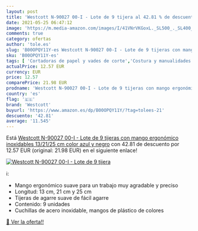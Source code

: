 ```yaml
---
layout: post
title: 'Westcott N-90027 00-I - Lote de 9 tijera al 42.81 % de descuento'
date: 2021-05-25 06:47:12
image: 'https://m.media-amazon.com/images/I/41VNrVKGoxL._SL500_._SL400_.jpg'
comments: true
category: ofertas
author: 'tole.es'
slug: 'B00OPQY11Y-es Westcott N-90027 00-I - Lote de 9 tijeras con mango...'
sku: 'B00OPQY11Y-es'
tags: [ 'Cortadoras de papel y vades de corte','Costura y manualidades','Herramientas de corte para manualidades','Hogar y cocina','Material de oficina','Materiales para manualidades','Oficina y papelería','Tijeras','Tijeras para manualidades','tijeras','westcott', ]
actualPrice: 12.57 EUR
currency: EUR
price: 12.57
comparePrice: 21.98 EUR
prodname: 'Westcott N-90027 00-I - Lote de 9 tijeras con mango ergonómico  inoxidables  13/21/25 cm   color azul y negro'
country: 'es'
flag: '🇪🇸'
brand: 'Westcott'
buyurl: 'https://www.amazon.es/dp/B00OPQY11Y/?tag=tolees-21'
descuento: '42.81'
average: '11.545'
---
```


Está [Westcott N-90027 00-I - Lote de 9 tijeras con mango ergonómico  inoxidables  13/21/25 cm   color azul y negro](https://www.amazon.es/dp/B00OPQY11Y/?tag=tolees-21) con 42.81 de descuento por 12.57 EUR (original: 21.98 EUR) en el siguiente enlace!

[![Westcott N-90027 00-I - Lote de 9 tijera](https://m.media-amazon.com/images/I/41VNrVKGoxL._SL500_._SL400_.jpg)](https://www.amazon.es/dp/B00OPQY11Y/?tag=tolees-21)

ℹ️:

- Mango ergonómico suave para un trabajo muy agradable y preciso
- Longitud: 13 cm, 21 cm y 25 cm
- Tijeras de agarre suave de fácil agarre
- Contenido: 9 unidades
- Cuchillas de acero inoxidable, mangos de plástico de colores

[🛒 Ver la oferta!!](https://www.amazon.es/dp/B00OPQY11Y/?tag=tolees-21)

